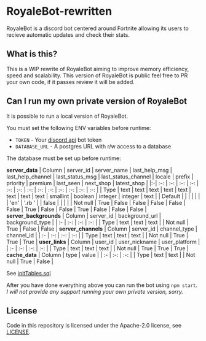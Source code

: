 # RoyaleBot-rewritten
RoyaleBot is a discord bot centered around Fortnite allowing its users to recieve automatic updates and check their stats.

## What is this?
This is a WIP rewrite of RoyaleBot aiming to improve memory efficiency, speed and scalability. This version of RoyaleBot is public feel free to PR your own code, if it passes review it will be added.

## Can I run my own private version of RoyaleBot
It is possible to run a local version of RoyaleBot.

You must set the following ENV variables before runtime:

- `TOKEN` - Your [discord api](https://discordapp.com/developers/applications/) bot token
- `DATABASE_URL` - A postgres URL with r/w access to a database

The database must be set up before runtime:

**server_data**
| Column | server_id | server_name | last_help_msg | last_help_channel | last_status_msg |  last_status_channel | locale | prefix | priority | premium | last_seen | next_shop | latest_shop |
|:-| :-: | :-: | :-: | :-: | :-: | :-: | :-: | :-: | :-: | :-: | :-: | :-: | :-: |
| Type | text | text | text | text | text | text | text | text | smallint | boolean | integer | integer | text |
| Default | | | | | | | 'en' | '.rb ' | | false | | | |
| Not null | True | False | False | False | False | False | True | False | False | True | False | False | False |
**server_backgrounds**
| Column | server_id | background_url | background_type |
| :- | :-: | :-: | :-: |
| Type | text | text | text |
| Not null | True | False | False |
**server_channels**
| Column | server_id | channel_type | channel_id |
| :- | :-: | :-: | :-: |
| Type | text | text | text |
| Not null | True | True | True |
**user_links**
| Column | user_id | user_nickname | user_platform |
| :- | :-: | :-: | :-: |
| Type | text | text | text |
| Not null | True | True | True |
**cache_data**
| Column | type | value | 
| :- | :-: | :-: |
| Type | text | text |
| Not null | True | False |

See [initTables.sql](initTables.sql)

After you have done everything above you can run the bot using `npm start`.
_I will not provide any support running your own private version, sorry._

## License

Code in this repository is licensed under the Apache-2.0 license, see [LICENSE](LICENSE).
